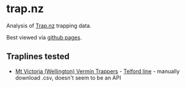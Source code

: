 # trap.nz
Analysis of [Trap.nz](https://trap.nz/) trapping data.

Best viewed via [github pages](https://dataknut.github.io/trap.nz/).

## Traplines tested

 * [Mt Victoria (Wellington) Vermin Trappers](https://trap.nz/node/169960) - [Telford line](https://trap.nz/view/manage-trap-records?field_trap_trap_line_target_id_entityreference_filter%5B%5D=190278&field_trap_record_date_value%5Bmin%5D%5Bdate%5D=&field_trap_record_date_value%5Bmax%5D%5Bdate%5D=&field_trap_record_recorded_by_value=&field_tags_tid%5Btextfield%5D=&field_tags_tid%5Bvalue_field%5D=&title=&items_per_page=All) - manually download .csv, doesn't seem to be an API

